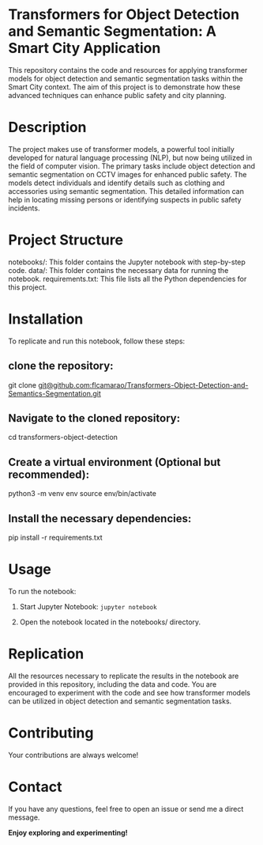 # Transformers for Object Detection and Semantic Segmentation: A Smart City Application

This repository contains the code and resources for applying transformer models for object detection and semantic segmentation tasks within the Smart City context. The aim of this project is to demonstrate how these advanced techniques can enhance public safety and city planning.

# Description

The project makes use of transformer models, a powerful tool initially developed for natural language processing (NLP), but now being utilized in the field of computer vision. The primary tasks include object detection and semantic segmentation on CCTV images for enhanced public safety. The models detect individuals and identify details such as clothing and accessories using semantic segmentation. This detailed information can help in locating missing persons or identifying suspects in public safety incidents.

# Project Structure
notebooks/: This folder contains the Jupyter notebook with step-by-step code.
data/: This folder contains the necessary data for running the notebook.
requirements.txt: This file lists all the Python dependencies for this project.

# Installation
To replicate and run this notebook, follow these steps:

## clone the repository:
git clone [git@github.com:flcamarao/Transformers-Object-Detection-and-Semantics-Segmentation.git](https://github.com/flcamarao/Transformers-Object-Detection-and-Semantics-Segmentation.git)

## Navigate to the cloned repository:
cd transformers-object-detection

## Create a virtual environment (Optional but recommended):
python3 -m venv env
source env/bin/activate

## Install the necessary dependencies:
pip install -r requirements.txt

# Usage
To run the notebook:
1. Start Jupyter Notebook:
    `jupyter notebook`
    
2. Open the notebook located in the notebooks/ directory.

# Replication
All the resources necessary to replicate the results in the notebook are provided in this repository, including the data and code. You are encouraged to experiment with the code and see how transformer models can be utilized in object detection and semantic segmentation tasks.

# Contributing
Your contributions are always welcome!

# Contact
If you have any questions, feel free to open an issue or send me a direct message.

**Enjoy exploring and experimenting!**

